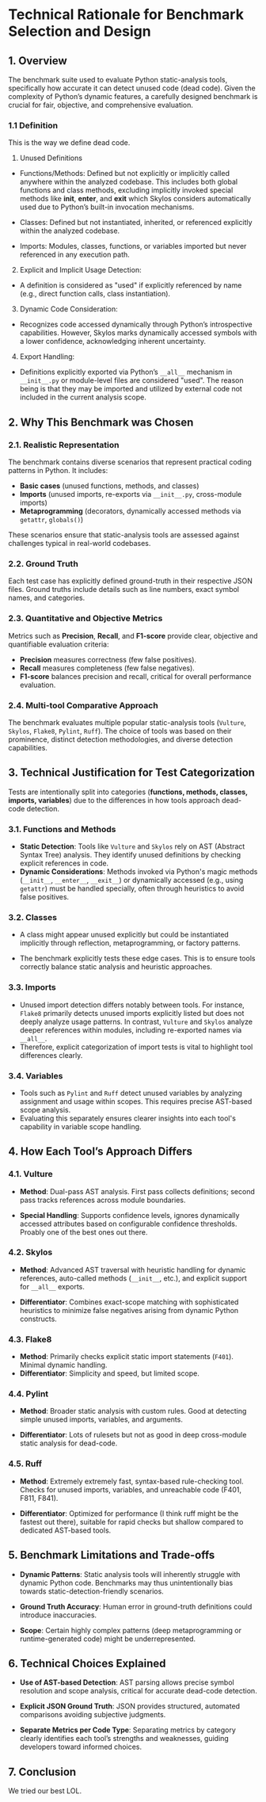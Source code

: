 # Technical Rationale for Benchmark Selection and Design

## 1. Overview

The benchmark suite used to evaluate Python static-analysis tools, specifically how accurate it can detect unused code (dead code). Given the complexity of Python’s dynamic features, a carefully designed benchmark is crucial for fair, objective, and comprehensive evaluation.

### 1.1 Definition 

This is the way we define dead code. 

1. Unused Definitions

* Functions/Methods: Defined but not explicitly or implicitly called anywhere within the analyzed codebase. This includes both global functions and class methods, excluding implicitly invoked special methods like __init__, __enter__, and __exit__ which Skylos considers automatically used due to Python’s built-in invocation mechanisms.

* Classes: Defined but not instantiated, inherited, or referenced explicitly within the analyzed codebase.

* Imports: Modules, classes, functions, or variables imported but never referenced in any execution path.

2. Explicit and Implicit Usage Detection: 

* A definition is considered as "used" if explicitly referenced by name (e.g., direct function calls, class instantiation).

3. Dynamic Code Consideration:

* Recognizes code accessed dynamically through Python’s introspective capabilities. However, Skylos marks dynamically accessed symbols with a lower confidence, acknowledging inherent uncertainty.

4. Export Handling:

* Definitions explicitly exported via Python’s `__all__` mechanism in `__init__.py` or module-level files are considered "used". The reason being is that they may be imported and utilized by external code not included in the current analysis scope.

## 2. Why This Benchmark was Chosen

### 2.1. Realistic Representation

The benchmark contains diverse scenarios that represent practical coding patterns in Python. It includes:

* **Basic cases** (unused functions, methods, and classes)
* **Imports** (unused imports, re-exports via `__init__.py`, cross-module imports)
* **Metaprogramming** (decorators, dynamically accessed methods via `getattr`, `globals()`)

These scenarios ensure that static-analysis tools are assessed against challenges typical in real-world codebases.

### 2.2. Ground Truth

Each test case has explicitly defined ground-truth in their respective JSON files. Ground truths include details such as line numbers, exact symbol names, and categories.

### 2.3. Quantitative and Objective Metrics

Metrics such as **Precision**, **Recall**, and **F1-score** provide clear, objective and quantifiable evaluation criteria:

* **Precision** measures correctness (few false positives).
* **Recall** measures completeness (few false negatives).
* **F1-score** balances precision and recall, critical for overall performance evaluation.

### 2.4. Multi-tool Comparative Approach

The benchmark evaluates multiple popular static-analysis tools (`Vulture`, `Skylos`, `Flake8`, `Pylint`, `Ruff`). The choice of tools was based on their prominence, distinct detection methodologies, and diverse detection capabilities.

## 3. Technical Justification for Test Categorization

Tests are intentionally split into categories (**functions, methods, classes, imports, variables**) due to the differences in how tools approach dead-code detection.

### 3.1. Functions and Methods

* **Static Detection**: Tools like `Vulture` and `Skylos` rely on AST (Abstract Syntax Tree) analysis. They identify unused definitions by checking explicit references in code.
* **Dynamic Considerations**: Methods invoked via Python's magic methods (`__init__`, `__enter__`, `__exit__`) or dynamically accessed (e.g., using `getattr`) must be handled specially, often through heuristics to avoid false positives.

### 3.2. Classes

* A class might appear unused explicitly but could be instantiated implicitly through reflection, metaprogramming, or factory patterns.

* The benchmark explicitly tests these edge cases. This is to ensure tools correctly balance static analysis and heuristic approaches.

### 3.3. Imports

* Unused import detection differs notably between tools. For instance, `Flake8` primarily detects unused imports explicitly listed but does not deeply analyze usage patterns. In contrast, `Vulture` and `Skylos` analyze deeper references within modules, including re-exported names via `__all__`.
* Therefore, explicit categorization of import tests is vital to highlight tool differences clearly.

### 3.4. Variables

* Tools such as `Pylint` and `Ruff` detect unused variables by analyzing assignment and usage within scopes. This requires precise AST-based scope analysis.
* Evaluating this separately ensures clearer insights into each tool's capability in variable scope handling.

## 4. How Each Tool’s Approach Differs

### 4.1. Vulture

* **Method**: Dual-pass AST analysis. First pass collects definitions; second pass tracks references across module boundaries. 

* **Special Handling**: Supports confidence levels, ignores dynamically accessed attributes based on configurable confidence thresholds. Proably one of the best ones out there. 

### 4.2. Skylos

* **Method**: Advanced AST traversal with heuristic handling for dynamic references, auto-called methods (`__init__`, etc.), and explicit support for `__all__` exports.

* **Differentiator**: Combines exact-scope matching with sophisticated heuristics to minimize false negatives arising from dynamic Python constructs.

### 4.3. Flake8

* **Method**: Primarily checks explicit static import statements (`F401`). Minimal dynamic handling.
* **Differentiator**: Simplicity and speed, but limited scope.

### 4.4. Pylint

* **Method**: Broader static analysis with custom rules. Good at detecting simple unused imports, variables, and arguments.

* **Differentiator**: Lots of rulesets but not as good in deep cross-module static analysis for dead-code.

### 4.5. Ruff

* **Method**: Extremely extremely fast, syntax-based rule-checking tool. Checks for unused imports, variables, and unreachable code (F401, F811, F841).

* **Differentiator**: Optimized for performance (I think ruff might be the fastest out there), suitable for rapid checks but shallow compared to dedicated AST-based tools.

## 5. Benchmark Limitations and Trade-offs

* **Dynamic Patterns**: Static analysis tools will inherently struggle with dynamic Python code. Benchmarks may thus unintentionally bias towards static-detection-friendly scenarios.

* **Ground Truth Accuracy**: Human error in ground-truth definitions could introduce inaccuracies.

* **Scope**: Certain highly complex patterns (deep metaprogramming or runtime-generated code) might be underrepresented.

## 6. Technical Choices Explained

* **Use of AST-based Detection**: AST parsing allows precise symbol resolution and scope analysis, critical for accurate dead-code detection.

* **Explicit JSON Ground Truth**: JSON provides structured, automated comparisons avoiding subjective judgments.

* **Separate Metrics per Code Type**: Separating metrics by category clearly identifies each tool’s strengths and weaknesses, guiding developers toward informed choices.

## 7. Conclusion

We tried our best LOL. 
